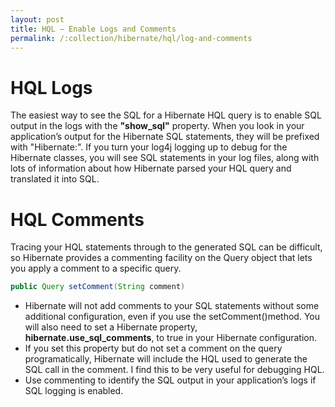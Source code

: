 ```yaml
---
layout: post
title: HQL – Enable Logs and Comments
permalink: /:collection/hibernate/hql/log-and-comments
---
```


# HQL Logs
The easiest way to see the SQL for a Hibernate HQL query is to enable SQL output in the logs with the **"show_sql"** property.
When you look in your application’s output for the Hibernate SQL statements, they will be prefixed with "Hibernate:".
If you turn your log4j logging up to debug for the Hibernate classes, you will see SQL statements in your log files, along with lots of information about how Hibernate parsed your HQL query and translated it into SQL.

# HQL Comments
Tracing your HQL statements through to the generated SQL can be difficult, so Hibernate provides a commenting facility on the Query object that lets you apply a comment to a specific query.
```java
public Query setComment(String comment)
```
-	Hibernate will not add comments to your SQL statements without some additional configuration, even if you use the setComment()method. You will also need to set a Hibernate property, **hibernate.use_sql_comments**, to true in your Hibernate configuration. 
-	If you set this property but do not set a comment on the query programatically, Hibernate will include the HQL used to generate the SQL call in the comment. I find this to be very useful for debugging HQL.
-	Use commenting to identify the SQL output in your application’s logs if SQL logging is enabled.
